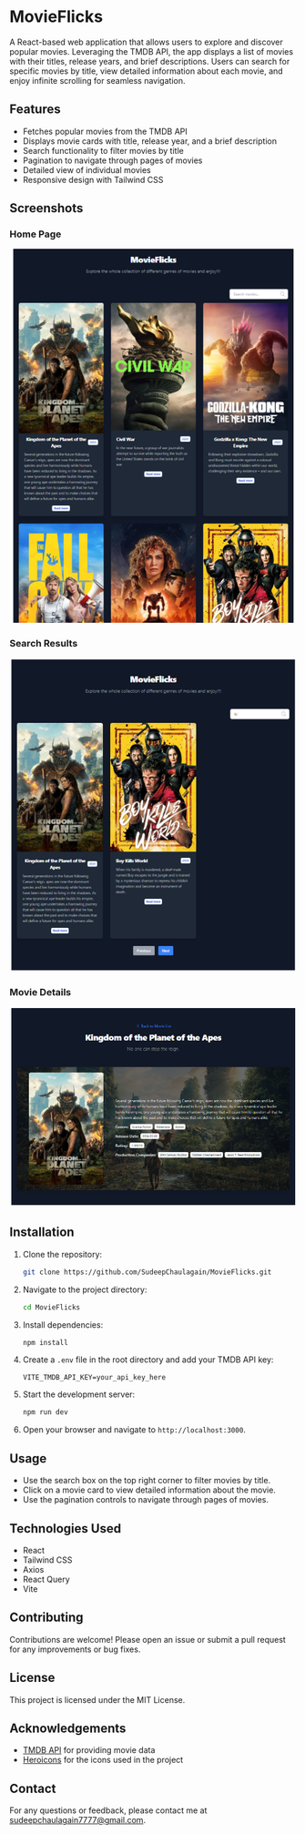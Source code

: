 # MovieFlicks
A React-based web application that allows users to explore and discover popular movies. Leveraging the TMDB API, the app displays a list of movies with their titles, release years, and brief descriptions. Users can search for specific movies by title, view detailed information about each movie, and enjoy infinite scrolling for seamless navigation.

## Features

- Fetches popular movies from the TMDB API
- Displays movie cards with title, release year, and a brief description
- Search functionality to filter movies by title
- Pagination to navigate through pages of movies
- Detailed view of individual movies
- Responsive design with Tailwind CSS

## Screenshots

### Home Page
![Home Page](./src/assets/home_page.png)

### Search Results
![Search Results](./src/assets/search_results.png)

### Movie Details
![Movie Details](./src/assets/movie_details.png)

## Installation

1. Clone the repository:
    ```bash
    git clone https://github.com/SudeepChaulagain/MovieFlicks.git
    ```

2. Navigate to the project directory:
    ```bash
    cd MovieFlicks
    ```

3. Install dependencies:
    ```bash
    npm install
    ```

4. Create a `.env` file in the root directory and add your TMDB API key:
    ```
    VITE_TMDB_API_KEY=your_api_key_here
    ```

5. Start the development server:
    ```bash
    npm run dev
    ```

6. Open your browser and navigate to `http://localhost:3000`.

## Usage

- Use the search box on the top right corner to filter movies by title.
- Click on a movie card to view detailed information about the movie.
- Use the pagination controls to navigate through pages of movies.

## Technologies Used

- React
- Tailwind CSS
- Axios
- React Query
- Vite

## Contributing

Contributions are welcome! Please open an issue or submit a pull request for any improvements or bug fixes.

## License

This project is licensed under the MIT License.

## Acknowledgements

- [TMDB API](https://www.themoviedb.org/documentation/api) for providing movie data
- [Heroicons](https://heroicons.com/) for the icons used in the project

## Contact

For any questions or feedback, please contact me at sudeepchaulagain7777@gmail.com.